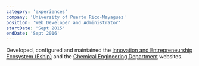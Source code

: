 ```yaml
---
category: 'experiences'
company: 'University of Puerto Rico-Mayaguez'
position: 'Web Developer and Administrator'
startDate: 'Sept 2015'
endDate: 'Sept 2016'
---
```


Developed, configured and maintained the [Innovation and Entrepreneurship Ecosystem (Eship)](https://www.uprm.edu/eship/) and the [Chemical Engineering Department](http://inqu.uprm.edu/) websites.
